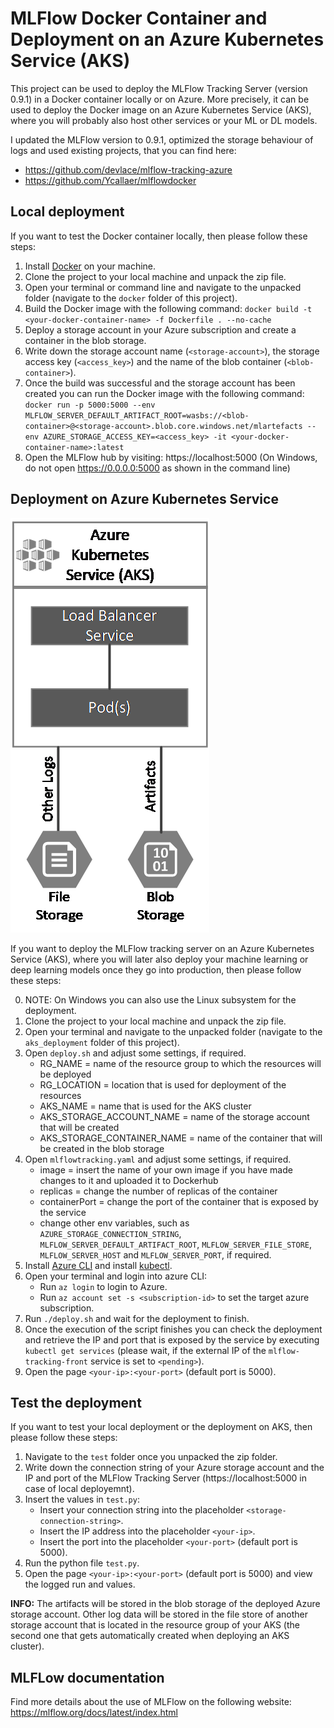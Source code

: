 # MLFlow Docker Container and Deployment on an Azure Kubernetes Service (AKS)
This project can be used to deploy the MLFlow Tracking Server (version 0.9.1) in a Docker container locally or on Azure. More precisely, it can be used to deploy the Docker image on an Azure Kubernetes Service (AKS), where you will probably also host other services or your ML or DL models.

I updated the MLFlow version to 0.9.1, optimized the storage behaviour of logs and used existing projects, that you can find here:
* https://github.com/devlace/mlflow-tracking-azure
* https://github.com/Ycallaer/mlflowdocker

## Local deployment
If you want to test the Docker container locally, then please follow these steps:

1. Install [Docker](https://docs.docker.com/) on your machine.
2. Clone the project to your local machine and unpack the zip file.
3. Open your terminal or command line and navigate to the unpacked folder (navigate to the `docker` folder of this project).
3. Build the Docker image with the following command: `docker build -t <your-docker-container-name> -f Dockerfile . --no-cache`
4. Deploy a storage account in your Azure subscription and create a container in the blob storage.
5. Write down the storage account name (`<storage-account>`), the storage access key (`<access_key>`) and the name of the blob container (`<blob-container>`).
6. Once the build was successful and the storage account has been created you can run the Docker image with the following command: `docker run -p 5000:5000 --env MLFLOW_SERVER_DEFAULT_ARTIFACT_ROOT=wasbs://<blob-container>@<storage-account>.blob.core.windows.net/mlartefacts --env AZURE_STORAGE_ACCESS_KEY=<access_key> -it <your-docker-container-name>:latest`
7. Open the MLFlow hub by visiting: https://localhost:5000 (On Windows, do not open https://0.0.0.0:5000 as shown in the command line)

## Deployment on Azure Kubernetes Service
![AKS Deployment of MLFlow tracking server](pictures/architecture.png?raw=true "AKS Deployment of MLFlow tracking server")

If you want to deploy the MLFlow tracking server on an Azure Kubernetes Service (AKS), where you will later also deploy your machine learning or deep learning models once they go into production, then please follow these steps:

0. NOTE: On Windows you can also use the Linux subsystem for the deployment.
1. Clone the project to your local machine and unpack the zip file.
2. Open your terminal and navigate to the unpacked folder (navigate to the `aks_deployment` folder of this project).
3. Open `deploy.sh` and adjust some settings, if required.
    - RG_NAME = name of the resource group to which the resources will be deployed
    - RG_LOCATION = location that is used for deployment of the resources
    - AKS_NAME = name that is used for the AKS cluster
    - AKS_STORAGE_ACCOUNT_NAME = name of the storage account that will be created
    - AKS_STORAGE_CONTAINER_NAME = name of the container that will be created in the blob storage
4. Open `mlflowtracking.yaml` and adjust some settings, if required.
    - image = insert the name of your own image if you have made changes to it and uploaded it to Dockerhub
    - replicas = change the number of replicas of the container
    - containerPort = change the port of the container that is exposed by the service
    - change other env variables, such as `AZURE_STORAGE_CONNECTION_STRING`, `MLFLOW_SERVER_DEFAULT_ARTIFACT_ROOT`, `MLFLOW_SERVER_FILE_STORE`, `MLFLOW_SERVER_HOST` and `MLFLOW_SERVER_PORT`, if required.
5. Install [Azure CLI](https://docs.microsoft.com/en-us/cli/azure/install-azure-cli?view=azure-cli-latest) and install [kubectl](https://kubernetes.io/docs/tasks/tools/install-kubectl/).
6. Open your terminal and login into azure CLI:
    - Run `az login` to login to Azure.
    - Run `az account set -s <subscription-id>` to set the target azure subscription.
7. Run `./deploy.sh` and wait for the deployment to finish.
8. Once the execution of the script finishes you can check the deployment and retrieve the IP and port that is exposed by the service by executing `kubectl get services` (please wait, if the external IP of the `mlflow-tracking-front` service is set to `<pending>`).
9. Open the page `<your-ip>:<your-port>` (default port is 5000).

## Test the deployment
If you want to test your local deployment or the deployment on AKS, then please follow these steps:

1. Navigate to the `test` folder once you unpacked the zip folder.
2. Write down the connection string of your Azure storage account and the IP and port of the MLFlow Tracking Server (https://localhost:5000 in case of local deployemnt).
3. Insert the values in `test.py`:
    - Insert your connection string into the placeholder `<storage-connection-string>`.
    - Insert the IP address into the placeholder `<your-ip>`.
    - Insert the port into the placeholder `<your-port>` (default port is 5000).
4. Run the python file `test.py`.
5. Open the page `<your-ip>:<your-port>` (default port is 5000) and view the logged run and values.

**INFO:** The artifacts will be stored in the blob storage of the deployed Azure storage account. Other log data will be stored in the file store of another storage account that is located in the resource group of your AKS (the second one that gets automatically created when deploying an AKS cluster).

## MLFLow documentation
Find more details about the use of MLFlow on the following website: https://mlflow.org/docs/latest/index.html